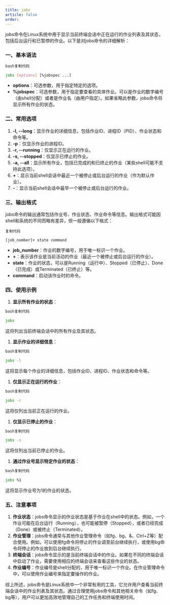 ```yaml
---
title: jobs
article: false
order: 
---
```


jobs命令在Linux系统中用于显示当前终端会话中正在运行的作业列表及其状态，包括后台运行和已暂停的作业。以下是对jobs命令的详细解析：

### 一、基本语法

```bash
bash复制代码

jobs [options] [%jobspec ...]
```

- **options**：可选参数，用于指定特定的选项。
- **%jobspec**：可选参数，用于指定要查看的具体作业。可以是作业的数字编号（由shell分配）或者是作业名（由用户指定）。如果省略此参数，jobs命令将显示所有作业的状态。

### 二、常用选项

1. **-l, --long**：显示作业的详细信息，包括作业ID、进程ID（PID）、作业状态和命令等。
2. **-p**：仅显示作业的进程ID。
3. **-r, --running**：仅显示正在运行的作业。
4. **-s, --stopped**：仅显示已停止的作业。
5. **-a, --all**：显示所有作业，包括已完成的和已终止的作业（某些shell可能不支持此选项）。
6. **+**：显示当前shell会话中最近一个被停止或后台运行的作业（作为默认作业）。
7. **-**：显示当前shell会话中最早一个被停止或后台运行的作业。

### 三、输出格式

jobs命令的输出通常包括作业号、作业状态、作业命令等信息。输出格式可能因shell和系统的不同而略有差异，但一般遵循以下格式：

```
复制代码

[job_number]+ state command
```

- **job_number**：作业的数字编号，用于唯一标识一个作业。
- **+**：表示该作业是当前活动的作业（最近一个被停止或后台运行的作业）。
- **state**：作业的状态，可以是Running（运行中）、Stopped（已停止）、Done（已完成）或Terminated（已终止）等。
- **command**：启动该作业时的命令。

### 四、使用示例

1. **显示所有作业的状态**：

```bash
bash复制代码

jobs
```

这将列出当前终端会话中的所有作业及其状态。

1. **显示作业的详细信息**：

```bash
bash复制代码

jobs -l
```

这将显示每个作业的详细信息，包括作业ID、进程ID、作业状态和命令等。

1. **仅显示正在运行的作业**：

```bash
bash复制代码

jobs -r
```

这将仅列出当前正在运行的作业。

1. **仅显示已停止的作业**：

```bash
bash复制代码

jobs -s
```

这将仅列出当前已停止的作业。

1. **通过作业号显示特定作业的状态**：

```bash
bash复制代码

jobs %1
```

这将显示作业号为1的作业的状态。

### 五、注意事项

1. **作业状态**：jobs命令显示的作业状态是基于作业在shell中的状态。例如，一个作业可能在后台运行（Running），也可能被暂停（Stopped），或者已经完成（Done）或被终止（Terminated）。
2. **作业管理**：jobs命令通常与其他作业管理命令（如fg、bg、&、Ctrl+Z等）配合使用。例如，可以使用fg命令将停止的作业调至前台继续执行，或使用bg命令将停止的作业放到后台继续执行。
3. **终端会话**：jobs命令显示的是当前终端会话中的作业。如果在不同的终端会话中启动了作业，需要使用相应的终端会话来查看这些作业的状态。
4. **作业编号**：作业编号是shell分配的，用于唯一标识一个作业。在作业管理命令中，可以使用作业编号来指定要操作的作业。

综上所述，jobs命令是Linux系统中一个非常有用的工具，它允许用户查看当前终端会话中的作业列表及其状态。通过合理使用jobs命令和其他相关命令（如fg、bg等），用户可以更加高效地管理自己的工作任务和终端使用时间。